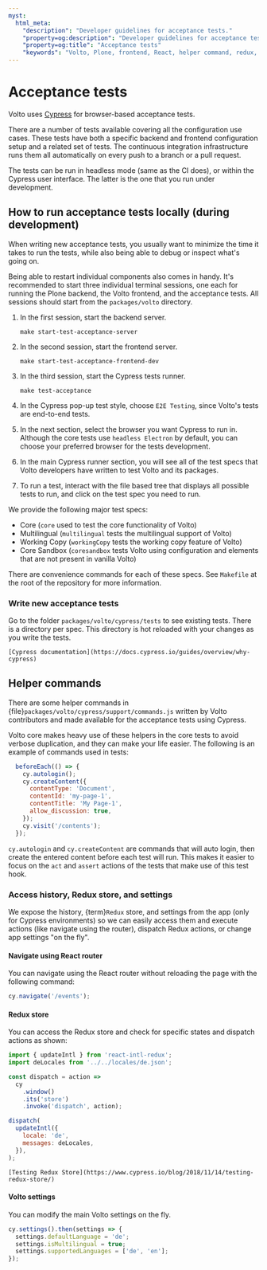 ```yaml
---
myst:
  html_meta:
    "description": "Developer guidelines for acceptance tests."
    "property=og:description": "Developer guidelines for acceptance tests."
    "property=og:title": "Acceptance tests"
    "keywords": "Volto, Plone, frontend, React, helper command, redux, acceptance, tests, Cypress"
---
```


# Acceptance tests

Volto uses [Cypress](https://www.cypress.io/) for browser-based acceptance tests.

There are a number of tests available covering all the configuration use cases.
These tests have both a specific backend and frontend configuration setup and a related set of tests.
The continuous integration infrastructure runs them all automatically on every push to a branch or a pull request.

The tests can be run in headless mode (same as the CI does), or within the Cypress user interface.
The latter is the one that you run under development.


## How to run acceptance tests locally (during development)

When writing new acceptance tests, you usually want to minimize the time it takes to run the tests, while also being able to debug or inspect what's going on.

Being able to restart individual components also comes in handy.
It's recommended to start three individual terminal sessions, one each for running the Plone backend, the Volto frontend, and the acceptance tests.
All sessions should start from the `packages/volto` directory.

1.  In the first session, start the backend server.

    ```shell
    make start-test-acceptance-server
    ```

1.  In the second session, start the frontend server.

    ```shell
    make start-test-acceptance-frontend-dev
    ```

1.  In the third session, start the Cypress tests runner.

    ```shell
    make test-acceptance
    ```

1.  In the Cypress pop-up test style, choose `E2E Testing`, since Volto's tests are end-to-end tests.

1.  In the next section, select the browser you want Cypress to run in.
    Although the core tests use `headless Electron` by default, you can choose your preferred browser for the tests development.

1.  In the main Cypress runner section, you will see all of the test specs that Volto developers have written to test Volto and its packages.

1.  To run a test, interact with the file based tree that displays all possible tests to run, and click on the test spec you need to run. 

We provide the following major test specs:

-   Core (`core` used to test the core functionality of Volto)
-   Multilingual (`multilingual` tests the multilingual support of Volto)
-   Working Copy (`workingCopy` tests the working copy feature of Volto)
-   Core Sandbox (`coresandbox` tests Volto using configuration and elements that are not present in vanilla Volto)

There are convenience commands for each of these specs.
See `Makefile` at the root of the repository for more information.


### Write new acceptance tests

Go to the folder `packages/volto/cypress/tests` to see existing tests.
There is a directory per spec.
This directory is hot reloaded with your changes as you write the tests.

```{seealso}
[Cypress documentation](https://docs.cypress.io/guides/overview/why-cypress)
```


## Helper commands

There are some helper commands in {file}`packages/volto/cypress/support/commands.js` written by Volto contributors and made available for the acceptance tests using Cypress.

Volto core makes heavy use of these helpers in the core tests to avoid verbose duplication, and they can make your life easier.
The following is an example of commands used in tests:

```js
  beforeEach(() => {
    cy.autologin();
    cy.createContent({
      contentType: 'Document',
      contentId: 'my-page-1',
      contentTitle: 'My Page-1',
      allow_discussion: true,
    });
    cy.visit('/contents');
  });
```

`cy.autologin` and `cy.createContent` are commands that will auto login, then create the entered content before each test will run.
This makes it easier to focus on the `act` and `assert` actions of the tests that make use of this test hook.


### Access history, Redux store, and settings

We expose the history, {term}`Redux` store, and settings from the app (only for Cypress environments) so we can easily access them and execute actions (like navigate using the router), dispatch Redux actions, or change app settings "on the fly".


#### Navigate using React router

You can navigate using the React router without reloading the page with the following command:

```js
cy.navigate('/events');
```


#### Redux store

You can access the Redux store and check for specific states and dispatch actions as shown:

```js
import { updateIntl } from 'react-intl-redux';
import deLocales from '../../locales/de.json';

const dispatch = action =>
  cy
    .window()
    .its('store')
    .invoke('dispatch', action);

dispatch(
  updateIntl({
    locale: 'de',
    messages: deLocales,
  }),
);
```

```{seealso}
[Testing Redux Store](https://www.cypress.io/blog/2018/11/14/testing-redux-store/)
```


#### Volto settings

You can modify the main Volto settings on the fly.

```js
cy.settings().then(settings => {
  settings.defaultLanguage = 'de';
  settings.isMultilingual = true;
  settings.supportedLanguages = ['de', 'en'];
});
```
